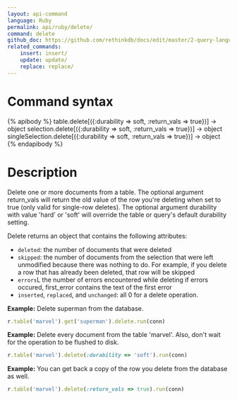 ```yaml
---
layout: api-command 
language: Ruby
permalink: api/ruby/delete/
command: delete 
github_doc: https://github.com/rethinkdb/docs/edit/master/2-query-language/api/ruby/writing-data/delete.md
related_commands:
    insert: insert/
    update: update/
    replace: replace/
---
```



# Command syntax #

{% apibody %}
table.delete[({:durability => soft, :return_vals => true})] &rarr; object
selection.delete[({:durability => soft, :return_vals => true})] &rarr; object
singleSelection.delete[({:durability => soft, :return_vals => true})] &rarr; object
{% endapibody %}

# Description #

Delete one or more documents from a table. The optional argument return_vals will return
the old value of the row you're deleting when set to true (only valid for single-row
deletes). The optional argument durability with value 'hard' or 'soft' will override the
table or query's default durability setting.

Delete returns an object that contains the following attributes:

- `deleted`: the number of documents that were deleted
- `skipped`: the number of documents from the selection that were left unmodified because
there was nothing to do. For example, if you delete a row that has already been deleted,
that row will be skipped
- `errors`L the number of errors encountered while deleting
if errors occured, first_error contains the text of the first error
- `inserted`, `replaced`, and `unchanged`: all 0 for a delete operation.


__Example:__ Delete superman from the database.

```rb
r.table('marvel').get('superman').delete.run(conn)
```

__Example:__ Delete every document from the table 'marvel'. Also, don't wait for the
operation to be flushed to disk.

```rb
r.table('marvel').delete(:durability => 'soft').run(conn)
```


__Example:__ You can get back a copy of the row you delete from the database as well.

```rb
r.table('marvel').delete(:return_vals => true).run(conn)
```

